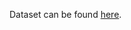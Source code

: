 Dataset can be found [here](https://www.kaggle.com/sudalairajkumar/chennai-water-management "kaggle link").
